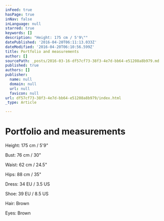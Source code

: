 ```yaml
---
inFeed: true
hasPage: true
inNav: false
inLanguage: null
starred: true
keywords: []
description: "Height: 175 cm / 5'9\""
datePublished: '2016-04-20T06:11:13.033Z'
dateModified: '2016-04-20T06:10:56.599Z'
title: Portfolio and measurements
author: []
sourcePath: _posts/2016-03-16-df57cf73-38f3-4e7d-bb64-e51208a8b979.md
published: true
authors: []
publisher:
  name: null
  domain: null
  url: null
  favicon: null
url: df57cf73-38f3-4e7d-bb64-e51208a8b979/index.html
_type: Article

---
```

# Portfolio and measurements

Height: 175 cm / 5'9"

Bust: 76 cm / 30"

Waist: 62 cm / 24.5"

Hips: 88 cm / 35"

Dress: 34 EU / 3.5 US

Shoe: 39 EU / 8.5 US

Hair: Brown

Eyes: Brown